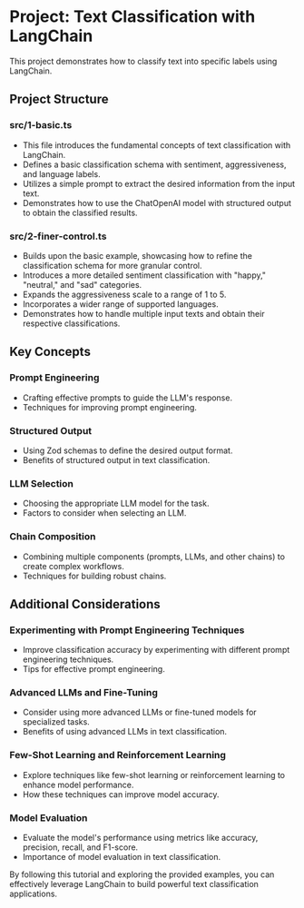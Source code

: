 # Project: Text Classification with LangChain

This project demonstrates how to classify text into specific labels using
LangChain.

## Project Structure

### src/1-basic.ts

- This file introduces the fundamental concepts of text classification
  with LangChain.
- Defines a basic classification schema with sentiment, aggressiveness,
  and language labels.
- Utilizes a simple prompt to extract the desired information from the
  input text.
- Demonstrates how to use the ChatOpenAI model with structured output to
  obtain the classified results.

### src/2-finer-control.ts

- Builds upon the basic example, showcasing how to refine the
  classification schema for more granular control.
- Introduces a more detailed sentiment classification with "happy,"
  "neutral," and "sad" categories.
- Expands the aggressiveness scale to a range of 1 to 5.
- Incorporates a wider range of supported languages.
- Demonstrates how to handle multiple input texts and obtain their
  respective classifications.

## Key Concepts

### Prompt Engineering

- Crafting effective prompts to guide the LLM's response.
- Techniques for improving prompt engineering.

### Structured Output

- Using Zod schemas to define the desired output format.
- Benefits of structured output in text classification.

### LLM Selection

- Choosing the appropriate LLM model for the task.
- Factors to consider when selecting an LLM.

### Chain Composition

- Combining multiple components (prompts, LLMs, and other chains) to
  create complex workflows.
- Techniques for building robust chains.

## Additional Considerations

### Experimenting with Prompt Engineering Techniques

- Improve classification accuracy by experimenting with different prompt
  engineering techniques.
- Tips for effective prompt engineering.

### Advanced LLMs and Fine-Tuning

- Consider using more advanced LLMs or fine-tuned models for specialized
  tasks.
- Benefits of using advanced LLMs in text classification.

### Few-Shot Learning and Reinforcement Learning

- Explore techniques like few-shot learning or reinforcement learning to
  enhance model performance.
- How these techniques can improve model accuracy.

### Model Evaluation

- Evaluate the model's performance using metrics like accuracy,
  precision, recall, and F1-score.
- Importance of model evaluation in text classification.

By following this tutorial and exploring the provided examples, you can
effectively leverage LangChain to build powerful text classification
applications.

